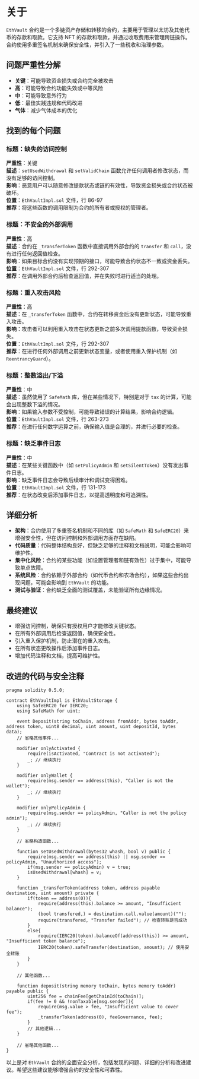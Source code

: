 # 关于
`EthVault` 合约是一个多链资产存储和转移的合约，主要用于管理以太坊及其他代币的存款和取款。它支持 NFT 的存款和取款，并通过收取费用来管理跨链操作。合约使用多重签名机制来确保安全性，并引入了一些税收和治理参数。

## 问题严重性分解
- **关键**：可能导致资金损失或合约完全被攻击
- **高**：可能导致合约功能失效或中等风险
- **中**：可能导致意外行为
- **低**：最佳实践违规和代码改进
- **气体**：减少气体成本的优化

## 找到的每个问题

### 标题：缺失的访问控制

**严重性**：关键  
**描述**：`setUsedWithdrawal` 和 `setValidChain` 函数允许任何调用者修改状态，而没有足够的访问控制。  
**影响**：恶意用户可以随意修改提款状态或链的有效性，导致资金损失或合约状态被破坏。  
**位置**：`EthVaultImpl.sol` 文件，行 86-97  
**推荐**：将这些函数的调用限制为合约的所有者或授权的管理者。

### 标题：不安全的外部调用

**严重性**：高  
**描述**：合约在 `_transferToken` 函数中直接调用外部合约的 `transfer` 和 `call`，没有进行任何返回值检查。  
**影响**：如果目标合约没有实现预期的接口，可能导致合约状态不一致或资金丢失。  
**位置**：`EthVaultImpl.sol` 文件，行 292-307  
**推荐**：在调用外部合约后检查返回值，并在失败时进行适当的处理。

### 标题：重入攻击风险

**严重性**：高  
**描述**：在 `_transferToken` 函数中，合约在转移资金后没有更新状态，可能导致重入攻击。  
**影响**：攻击者可以利用重入攻击在状态更新之前多次调用提款函数，导致资金损失。  
**位置**：`EthVaultImpl.sol` 文件，行 292-307  
**推荐**：在进行任何外部调用之前更新状态变量，或者使用重入保护机制（如 `ReentrancyGuard`）。

### 标题：整数溢出/下溢

**严重性**：中  
**描述**：虽然使用了 `SafeMath` 库，但在某些情况下，特别是对于 `tax` 的计算，可能会出现整数下溢的情况。  
**影响**：如果输入参数不受控制，可能导致错误的计算结果，影响合约逻辑。  
**位置**：`EthVaultImpl.sol` 文件，行 263-273  
**推荐**：在进行任何数学运算之前，确保输入值是合理的，并进行必要的检查。

### 标题：缺乏事件日志

**严重性**：中  
**描述**：在某些关键函数中（如 `setPolicyAdmin` 和 `setSilentToken`）没有发出事件日志。  
**影响**：缺乏事件日志会导致后续审计和调试变得困难。  
**位置**：`EthVaultImpl.sol` 文件，行 131-173  
**推荐**：在状态改变后添加事件日志，以提高透明度和可追溯性。

## 详细分析
- **架构**：合约使用了多重签名机制和不同的库（如 `SafeMath` 和 `SafeERC20`）来增强安全性，但在访问控制和外部调用方面存在缺陷。
- **代码质量**：代码整体结构良好，但缺乏足够的注释和文档说明，可能会影响可维护性。
- **集中化风险**：合约的某些功能（如设置管理者和链有效性）过于集中，可能导致单点故障。
- **系统风险**：合约依赖于外部合约（如代币合约和农场合约），如果这些合约出现问题，可能会影响到 `EthVault` 的功能。
- **测试与验证**：合约缺乏全面的测试覆盖，未能验证所有边缘情况。

## 最终建议
- 增强访问控制，确保只有授权用户才能修改关键状态。
- 在所有外部调用后检查返回值，确保安全性。
- 引入重入保护机制，防止潜在的重入攻击。
- 在所有状态更改操作后添加事件日志。
- 增加代码注释和文档，提高可维护性。

## 改进的代码与安全注释
```solidity
pragma solidity 0.5.0;

contract EthVaultImpl is EthVaultStorage {
    using SafeERC20 for IERC20;
    using SafeMath for uint;

    event Deposit(string toChain, address fromAddr, bytes toAddr, address token, uint8 decimal, uint amount, uint depositId, bytes data);
    // 省略其他事件...

    modifier onlyActivated {
        require(isActivated, "Contract is not activated");
        _; // 继续执行
    }

    modifier onlyWallet {
        require(msg.sender == address(this), "Caller is not the wallet");
        _; // 继续执行
    }

    modifier onlyPolicyAdmin {
        require(msg.sender == policyAdmin, "Caller is not the policy admin");
        _; // 继续执行
    }

    // 省略构造函数...

    function setUsedWithdrawal(bytes32 whash, bool v) public {
        require(msg.sender == address(this) || msg.sender == policyAdmin, "Unauthorized access");
        if(msg.sender == policyAdmin) v = true;
        isUsedWithdrawal[whash] = v;
    }

    function _transferToken(address token, address payable destination, uint amount) private {
        if(token == address(0)){
            require(address(this).balance >= amount, "Insufficient balance");
            (bool transfered,) = destination.call.value(amount)("");
            require(transfered, "Transfer failed"); // 检查转账是否成功
        }
        else{
            require(IERC20(token).balanceOf(address(this)) >= amount, "Insufficient token balance");
            IERC20(token).safeTransfer(destination, amount); // 使用安全转账
        }
    }

    // 其他函数...

    function deposit(string memory toChain, bytes memory toAddr) payable public {
        uint256 fee = chainFee[getChainId(toChain)];
        if(fee != 0 && !nonTaxable[msg.sender]){
            require(msg.value > fee, "Insufficient value to cover fee");
            _transferToken(address(0), feeGovernance, fee);
        }
        // 其他逻辑...
    }
    
    // 省略其他函数...
}
```

以上是对 `EthVault` 合约的全面安全分析，包括发现的问题、详细的分析和改进建议。希望这些建议能够增强合约的安全性和可靠性。